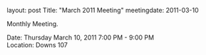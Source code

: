 layout: post
Title: "March 2011 Meeting"
meetingdate: 2011-03-10

Monthly Meeting.                                                               
                                                                             
Date: Thursday March 10, 2011 7:00 PM - 9:00 PM                                  
Location: Downs 107                                         
